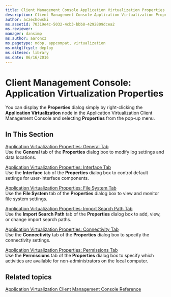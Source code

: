 ```yaml
---
title: Client Management Console Application Virtualization Properties
description: Client Management Console Application Virtualization Properties
author: aczechowski
ms.assetid: 70319e4c-5032-4cb3-bbb8-4292809dcea2
ms.reviewer: 
manager: dansimp
ms.author: aaroncz
ms.pagetype: mdop, appcompat, virtualization
ms.mktglfcycl: deploy
ms.sitesec: library
ms.date: 06/16/2016
---
```



# Client Management Console: Application Virtualization Properties


You can display the **Properties** dialog simply by right-clicking the **Application Virtualization** node in the Application Virtualization Client Management Console and selecting **Properties** from the pop-up menu.

## In This Section


<a href="" id="application-virtualization-properties--general-tab"></a>[Application Virtualization Properties: General Tab](application-virtualization-properties-general-tab.md)  
Use the **General** tab of the **Properties** dialog box to modify log settings and data locations.

<a href="" id="application-virtualization-properties--interface-tab"></a>[Application Virtualization Properties: Interface Tab](application-virtualization-properties-interface-tab.md)  
Use the **Interface** tab of the **Properties** dialog box to control default settings for user-interface components.

<a href="" id="application-virtualization-properties--file-system-tab"></a>[Application Virtualization Properties: File System Tab](application-virtualization-properties-file-system-tab.md)  
Use the **File System** tab of the **Properties** dialog box to view and monitor file system settings.

<a href="" id="application-virtualization-properties--import-search-path-tab"></a>[Application Virtualization Properties: Import Search Path Tab](application-virtualization-properties-import-search-path-tab.md)  
Use the **Import Search Path** tab of the **Properties** dialog box to add, view, or change import search paths.

<a href="" id="application-virtualization-properties--connectivity-tab"></a>[Application Virtualization Properties: Connectivity Tab](application-virtualization-properties-connectivity-tab.md)  
Use the **Connectivity** tab of the **Properties** dialog box to specify the connectivity settings.

<a href="" id="application-virtualization-properties--permissions-tab"></a>[Application Virtualization Properties: Permissions Tab](application-virtualization-properties-permissions-tab.md)  
Use the **Permissions** tab of the **Properties** dialog box to specify which activities are available for non-administrators on the local computer.

## Related topics


[Application Virtualization Client Management Console Reference](application-virtualization-client-management-console-reference.md)

 

 





